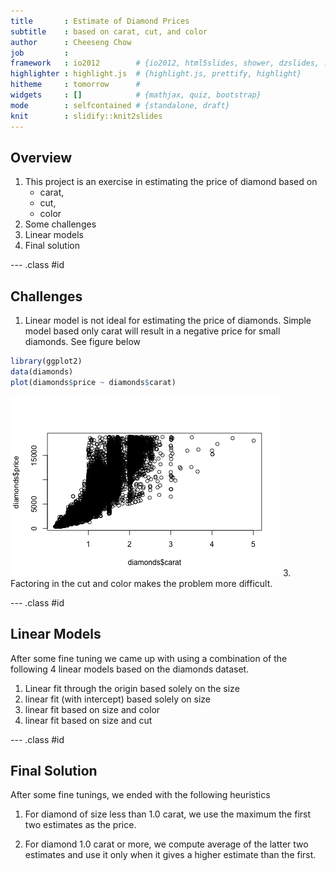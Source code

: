 ```yaml
---
title       : Estimate of Diamond Prices
subtitle    : based on carat, cut, and color
author      : Cheeseng Chow
job         : 
framework   : io2012        # {io2012, html5slides, shower, dzslides, ...}
highlighter : highlight.js  # {highlight.js, prettify, highlight}
hitheme     : tomorrow      # 
widgets     : []            # {mathjax, quiz, bootstrap}
mode        : selfcontained # {standalone, draft}
knit        : slidify::knit2slides
---
```


## Overview

1. This project is an exercise in estimating the price of diamond based on
   - carat,
   - cut, 
   - color 
2. Some challenges
3. Linear models 
4. Final solution


--- .class #id 

## Challenges

1. Linear model is not ideal for estimating the price of diamonds. Simple model based only carat will result in a negative price for small diamonds. See figure below

```r
library(ggplot2)
data(diamonds)
plot(diamonds$price ~ diamonds$carat)
```

![plot of chunk unnamed-chunk-1](assets/fig/unnamed-chunk-1-1.png) 
3. Factoring in the cut and color makes the problem more difficult. 

--- .class #id 

## Linear Models

After some fine tuning we came up with using a combination of the following 4 linear models based on the diamonds dataset.

1. Linear fit through the origin based solely on the size
2. linear fit (with intercept) based solely on size
3. linear fit based on size and color
4. linear fit based on size and cut

--- .class #id 

## Final Solution

After some fine tunings, we ended with the following heuristics 

1. For diamond of size less than 1.0 carat, we use the maximum the first two estimates as the price.

2. For diamond 1.0 carat or more, we compute average of the latter two estimates and use it only when it gives a higher estimate than the first.

